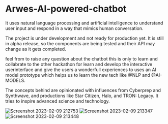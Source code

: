 # Arwes-AI-powered-chatbot
It uses natural language processing and artificial intelligence to understand user input and respond in a way that mimics human conversation. 

The project is under development and not ready for production yet. It is still in alpha release, so the components are being tested and their API may change as it gets completed. 

feel from to raise any question about the chatbot this is only to learn and collabrate to the other hackathon for learn and develop the interactive userinterface and give the users a wonderfull experiences to uses an AI model prototype which helps us to learn the new tech like @NLP and @AI-MODELS.

The concepts behind are opinionated with influences from Cyberprep and Synthwave, and productions like Star Citizen, Halo, and TRON: Legacy. It tries to inspire advanced science and technology.

![Screenshot 2023-02-09 212753](https://user-images.githubusercontent.com/96856484/217876655-79f40ba0-cd35-402a-8098-89407c93a7d9.jpg)
![Screenshot 2023-02-09 213347](https://user-images.githubusercontent.com/96856484/217876679-500c93ea-5ca9-44b2-8d52-f57959058352.jpg)
![Screenshot 2023-02-09 213448](https://user-images.githubusercontent.com/96856484/217876733-73888702-f6bc-4c93-97e3-47a600c14210.jpg)
